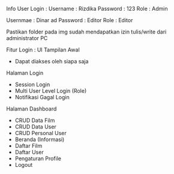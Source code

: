 Info User Login :
Username : Rizdika
Password : 123
Role : Admin

Usernmae : Dinar ad
Password : Editor
Role : Editor

Pastikan folder pada img sudah mendapatkan izin tulis/write dari administrator PC

Fitur Login :
UI Tampilan Awal
- Dapat diakses oleh siapa saja
  
Halaman Login
- Session Login
- Multi User Level Login (Role)
- Notifikasi Gagal Login
  
Halaman Dashboard
- CRUD Data Film
- CRUD Data User
- CRUD Personal User
- Beranda (Informasi)
- Daftar Film
- Daftar User
- Pengaturan Profile
- Logout
